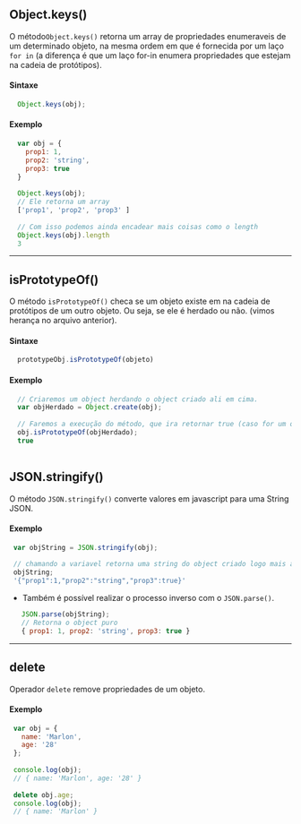 ## Object.keys()

O método`Object.keys()` retorna um array de propriedades enumeraveis de um determinado objeto, na mesma ordem em que é fornecida por um laço `for in` 
(a diferença é que um laço for-in  enumera propriedades que estejam na cadeia de protótipos).


#### Sintaxe
```javascript
  Object.keys(obj);
```

#### Exemplo
```javascript
  var obj = {
    prop1: 1,
    prop2: 'string',
    prop3: true
  }
  
  Object.keys(obj);
  // Ele retorna um array
  ['prop1', 'prop2', 'prop3' ]
 
  // Com isso podemos ainda encadear mais coisas como o length
  Object.keys(obj).length
  3
```

---

## isPrototypeOf()

O método `isPrototypeOf()` checa se um objeto existe em na cadeia de protótipos de um outro objeto.
Ou seja, se ele é herdado ou não. (vimos herança no arquivo anterior).


#### Sintaxe
```javascript
  prototypeObj.isPrototypeOf(objeto)
```

#### Exemplo
```javascript
  // Criaremos um object herdando o object criado ali em cima.
  var objHerdado = Object.create(obj);
  
  // Faremos a execução do método, que ira retornar true (caso for um object herdado), ou fase (caso for um object não herdado).
  obj.isPrototypeOf(objHerdado);
  true
  
 ```
 
 
 ## JSON.stringify()
 O método `JSON.stringify()` converte valores em javascript para uma String JSON. 
 
 #### Exemplo
 ```javascript
  var objString = JSON.stringify(obj);
  
  // chamando a variavel retorna uma string do object criado logo mais acima.
  objString;
  '{"prop1":1,"prop2":"string","prop3":true}'
```

- Também é possível realizar o processo inverso com o `JSON.parse()`.
 ```javascript
    JSON.parse(objString);
    // Retorna o object puro
    { prop1: 1, prop2: 'string', prop3: true }
```

---

## delete
Operador `delete` remove propriedades de um objeto.

#### Exemplo
 ```javascript
  var obj = {
    name: 'Marlon',
    age: '28'
  };
  
  console.log(obj);
  // { name: 'Marlon', age: '28' }
  
  delete obj.age;
  console.log(obj);
  // { name: 'Marlon' }
```